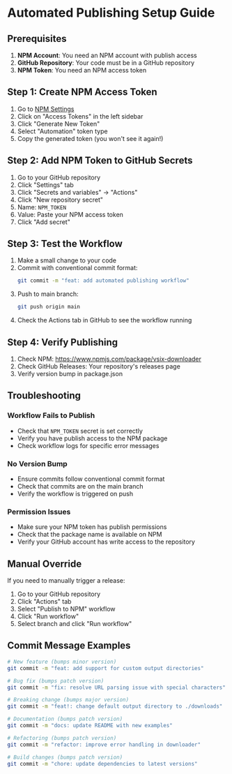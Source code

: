 # Automated Publishing Setup Guide

## Prerequisites

1. **NPM Account**: You need an NPM account with publish access
2. **GitHub Repository**: Your code must be in a GitHub repository
3. **NPM Token**: You need an NPM access token

## Step 1: Create NPM Access Token

1. Go to [NPM Settings](https://www.npmjs.com/settings)
2. Click on "Access Tokens" in the left sidebar
3. Click "Generate New Token"
4. Select "Automation" token type
5. Copy the generated token (you won't see it again!)

## Step 2: Add NPM Token to GitHub Secrets

1. Go to your GitHub repository
2. Click "Settings" tab
3. Click "Secrets and variables" → "Actions"
4. Click "New repository secret"
5. Name: `NPM_TOKEN`
6. Value: Paste your NPM access token
7. Click "Add secret"

## Step 3: Test the Workflow

1. Make a small change to your code
2. Commit with conventional commit format:
   ```bash
   git commit -m "feat: add automated publishing workflow"
   ```
3. Push to main branch:
   ```bash
   git push origin main
   ```
4. Check the Actions tab in GitHub to see the workflow running

## Step 4: Verify Publishing

1. Check NPM: https://www.npmjs.com/package/vsix-downloader
2. Check GitHub Releases: Your repository's releases page
3. Verify version bump in package.json

## Troubleshooting

### Workflow Fails to Publish
- Check that `NPM_TOKEN` secret is set correctly
- Verify you have publish access to the NPM package
- Check workflow logs for specific error messages

### No Version Bump
- Ensure commits follow conventional commit format
- Check that commits are on the main branch
- Verify the workflow is triggered on push

### Permission Issues
- Make sure your NPM token has publish permissions
- Check that the package name is available on NPM
- Verify your GitHub account has write access to the repository

## Manual Override

If you need to manually trigger a release:

1. Go to your GitHub repository
2. Click "Actions" tab
3. Select "Publish to NPM" workflow
4. Click "Run workflow"
5. Select branch and click "Run workflow"

## Commit Message Examples

```bash
# New feature (bumps minor version)
git commit -m "feat: add support for custom output directories"

# Bug fix (bumps patch version)
git commit -m "fix: resolve URL parsing issue with special characters"

# Breaking change (bumps major version)
git commit -m "feat!: change default output directory to ./downloads"

# Documentation (bumps patch version)
git commit -m "docs: update README with new examples"

# Refactoring (bumps patch version)
git commit -m "refactor: improve error handling in downloader"

# Build changes (bumps patch version)
git commit -m "chore: update dependencies to latest versions"
```
